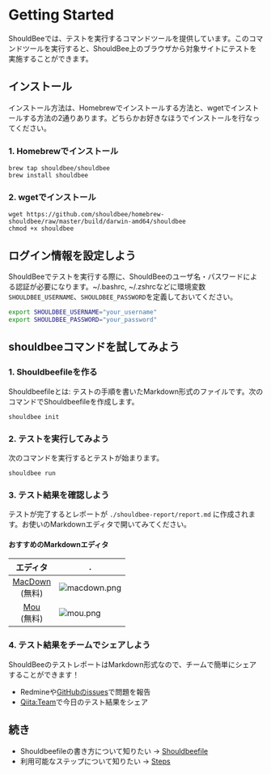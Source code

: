 # Getting Started

ShouldBeeでは、テストを実行するコマンドツールを提供しています。このコマンドツールを実行すると、ShouldBee上のブラウザから対象サイトにテストを実施することができます。

## インストール

インストール方法は、Homebrewでインストールする方法と、wgetでインストールする方法の2通りあります。どちらかお好きなほうでインストールを行なってください。

### 1. Homebrewでインストール

```
brew tap shouldbee/shouldbee
brew install shouldbee
```

### 2. wgetでインストール

```
wget https://github.com/shouldbee/homebrew-shouldbee/raw/master/build/darwin-amd64/shouldbee
chmod +x shouldbee
```

## ログイン情報を設定しよう

ShouldBeeでテストを実行する際に、ShouldBeeのユーザ名・パスワードによる認証が必要になります。~/.bashrc, ~/.zshrcなどに環境変数 `SHOULDBEE_USERNAME`、`SHOULDBEE_PASSWORD`を定義しておいてください。

```bash
export SHOULDBEE_USERNAME="your_username"
export SHOULDBEE_PASSWORD="your_password"
```


## shouldbeeコマンドを試してみよう



### 1. Shouldbeefileを作る

Shouldbeefileとは: テストの手順を書いたMarkdown形式のファイルです。次のコマンドでShouldbeefileを作成します。

```
shouldbee init
```

### 2. テストを実行してみよう

次のコマンドを実行するとテストが始まります。

```
shouldbee run
```

### 3. テスト結果を確認しよう

テストが完了するとレポートが `./shouldbee-report/report.md` に作成されます。お使いのMarkdownエディタで開いてみてください。

#### おすすめのMarkdownエディタ

エディタ | .
:-------:|----
[MacDown]<br>(無料) | ![macdown.png]
[Mou]<br>(無料) | ![mou.png]

[Mou]: http://mouapp.com/ 
[MacDown]: http://macdown.uranusjr.com/

[mou.png]: https://github.com/shouldbee/shouldbee/raw/master/images/mou.png
[macdown.png]: https://github.com/shouldbee/shouldbee/raw/master/images/macdown.png


### 4. テスト結果をチームでシェアしよう

ShouldBeeのテストレポートはMarkdown形式なので、チームで簡単にシェアすることができます！

* Redmineや[GitHubのissues]で問題を報告
* [Qiita:Team]で今日のテスト結果をシェア

## 続き

* Shouldbeefileの書き方について知りたい → [Shouldbeefile]
* 利用可能なステップについて知りたい → [Steps]

[Shouldbeefile]: https://github.com/shouldbee/shouldbee/blob/master/shouldbeefile.md
[Steps]: https://github.com/shouldbee/shouldbee/blob/master/steps.md
[Qiita:Team]: https://teams.qiita.com/
[GitHubのissues]: https://github.com/
